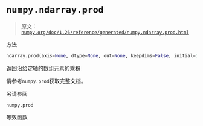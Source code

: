 # `numpy.ndarray.prod`

> 原文：[`numpy.org/doc/1.26/reference/generated/numpy.ndarray.prod.html`](https://numpy.org/doc/1.26/reference/generated/numpy.ndarray.prod.html)

方法

```py
ndarray.prod(axis=None, dtype=None, out=None, keepdims=False, initial=1, where=True)
```

返回沿给定轴的数组元素的乘积

请参考`numpy.prod`获取完整文档。

另请参阅

`numpy.prod`

等效函数
